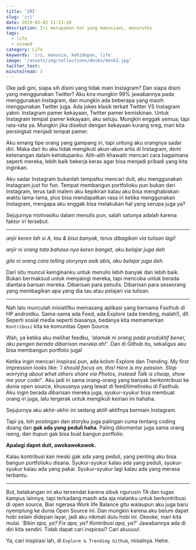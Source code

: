 ```yaml
---
title: 'IRI'
slug: 'iri'
date: 2019-05-02 21:21:10
description: Iri merupakan hal yang manusiawi, menurutku
tags: 
  - life
  - sosmed
category: Life
keywords: 'iri, manusia, kehidupan, life'
image: '/assets/img/collections/desks/desk2.jpg'
twitter_text:
minute2read: 3
---
```


Oke jadi gini, siapa sih disini yang tidak main Instagram? Dan siapa disini yang menggunakan Twitter? Aku kira mungkin 99% jawabannya pada menggunakan Instagram, dan mungkin ada beberapa yang masih menggunakan Twitter juga. Ada jokes klasik terkait Twitter VS Instagram yakni: Instagram pamer kekayaan, Twitter pamer kemiskinan. Untuk Instagram tempat pamer kekayaan, aku setuju. Mungkin enggak semua, tapi rata-rata ya. Mungkin jika disebut dengan kekayaan kurang sreg, mari kita persingkat menjadi tempat pamer.

Aku emang tipe orang yang gampang iri, tapi untung aku orangnya sadar diri. Maka dari itu aku tidak mengikuti akun-akun artis di Instagram, demi ketenangan dalam kehidupanku. Alih-alih khawatir mencari cara bagaimana seperti mereka, lebih baik bekerja keras agar bisa menjadi pribadi yang kita inginkan.

Aku sadar Instagram bukanlah tempatku mencari duit, aku menggunakan Instagram just for fun. Tempat membangun portfolioku pun bukan dari Instagram, terus tadi malem aku kepikiran kalau aku bisa menghabiskan waktu lama-lama, plus bisa mendapatkan rasa iri ketika menggunakan Instagram, mengapa aku enggak bisa melakukan hal yang serupa juga ya?

Sejujurnya motivasiku dalam menulis pun, salah satunya adalah karena faktor iri tersebut.

---

*anjir keren lah si A, tau & bisa banyak, terus dibagikan via tulisan lagi!*

*anjir ni orang tata bahasa nya keren banget, aku belajar juga deh*

*gila ni orang cara telling storynya asik abis, aku belajar juga deh.*

Dari situ muncul keinginanku untuk menulis lebih banyak dan lebih baik. Bukan bermaksud untuk menyaingi mereka, tapi mencoba untuk berada diantara barisan mereka. Dibarisan para penulis. Dibarisan para seseorang yang membagikan apa yang dia tau atau pelajari via tulisan.

---

Nah lalu munculah inisiatifku memasang aplikasi yang bernama Fasthub di HP androidku. Sama-sama ada Feed, ada Explore (ada trending, malah!), dll. Seperti sosial media seperti biasanya, bedanya kita memamerkan `Kontribusi` kita ke komunitas Open Source.

Wah, ya ketika aku melihat feedku, *'alamak ni orang pada produktif bener, aku pengen berada dibarisan mereka ah!'*. Dan di Github itu, sekaligus aku bisa membangun portfolio juga!

Ketika ingin mencari inspirasi pun, ada kolom Explore dan Trending. My first impression looks like: *'I should focus on, this! Here is my passion. Stop worrying about what others share via Photos, instead Talk is cheap, show me your code!'*. Aku jadi iri sama orang-orang yang banyak berkontribusi ke dunia open source, khususnya yang lewat di feed/timelineku di Fasthub. Aku ingin berada dibarisan mereka juga, syukur-syukur bisa membuat orang iri juga, lalu tergerak untuk mengikuti keirian ini hahaha.

Sejujurnya aku akhir-akhir ini sedang aktif-aktifnya bermain Instagram.

Tapi ya, toh postingan dan storyku juga palingan cuma tentang coding doang dan **gak ada yang peduli haha**. Paling dikomentar juga sama orang iseng, dan itupun gak bisa buat bangun portfolio.

**Apalagi dapet duit, awokawokawok.**

Kalau kontribusi kan meski gak ada yang peduli, yang penting aku bisa bangun portfolioku disana. Syukur-syukur kalau ada yang peduli, syukur-syukur kalau ada yang pakai. Syukur-syukur lagi kalau ada yang merasa terbantu.

---

But, belakangan ini aku tersendat karena sibuk ngurusin TA dan tugas kampus lainnya, tapi terkadang masih ada aja niatanku untuk berkontribusi di open source, Biar ngerasa Work life Balance gitu walaupun aku juga baru nyemplung ke dunia Open Source ini. Dan mungkin karena aku belum dapet hobi selain didepan layar, jadi aku nikmati dulu hobi ini. Okeoke, mari kita mulai. *'Bikin apa, ya? Fix apa, ya? Kontribusi apa, ya?'* Jawabannya ada di diri kita sendiri. Tidak dapat cari inspirasi? Cari akuuuu!.

Ya, cari inspirasi lah, di `Explore & Trending Github`, misalnya. Hehe.
